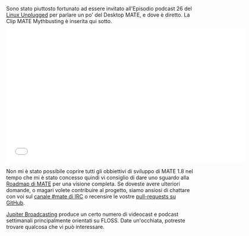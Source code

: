 <!-- 
.. link: https://www.jupiterbroadcasting.com/50947/mate-mythbusting-lup-26/
.. description: 
.. tags: News
.. date: 2014/02/05 00:17:32
.. title: MATE Desktop Mythbusting
.. slug: 2014-02-05-mate-desktop-mythbusting
.. author: Martin Wimpress
-->

Sono stato piuttosto fortunato ad essere invitato all'Episodio podcast 26 del [Linux 
Unplugged](https://www.jupiterbroadcasting.com/show/linuxun/) per
parlare un po' del Desktop MATE, e dove è diretto.
La Clip MATE Mythbusting è inserita qui sotto.

<iframe width="640" height="360" src="//www.youtube.com/embed/sRNK9QnnvCo?start=603" frameborder="0" allowfullscreen></iframe>

Non mi è stato possibile coprire tutti gli obbiettivi di sviluppo di MATE 1.8 nel tempo
che mi è stato concesso quindi vi consiglio di dare uno sguardo alla [Roadmap di MATE](https://wiki.mate-desktop.org/#!pages/roadmap.md)
per una visione completa. Se doveste avere ulteriori domande, o magari
volete contribuire al progetto, siamo ansiosi di chattare con
voi sul [canale #mate di IRC](https://web.libera.chat/?#mate) o
recensire le vostre [pull-requests su GitHub](https://github.com/mate-desktop). 

[Jupiter Broadcasting](https://www.jupiterbroadcasting.com) produce un certo numero di 
videocast e podcast settimanali principalmente orientati su FLOSS. Date un'occhiata,
potreste trovare qualcosa che vi può interessare.
